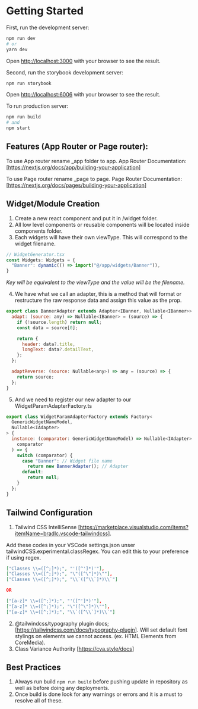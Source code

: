 # Getting Started

First, run the development server:

```bash
npm run dev
# or
yarn dev
```

Open [http://localhost:3000](http://localhost:3000) with your browser to see the result.

Second, run the storybook development server:

```bash
npm run storybook
```

Open [http://localhost:6006](http://localhost:6006) with your browser to see the result.

To run production server:

```bash
npm run build
# and
npm start
```

## Features (App Router or Page router):

To use App router rename \_app folder to app.
App Router Documentation: [https://nextjs.org/docs/app/building-your-application]

To use Page router rename \_page to page.
Page Router Documentation: [https://nextjs.org/docs/pages/building-your-application]

## Widget/Module Creation

1. Create a new react component and put it in /widget folder.
2. All low level components or reusable components will be located inside components folder.
3. Each widgets will have their own viewType. This will correspond to the widget filename.

```javascript
// WidgetGenerator.tsx
const Widgets: Widgets = {
  "Banner": dynamic(() => import("@/app/widgets/Banner")),
}
```

_Key will be equivalent to the viewType and the value will be the filename._

4. We have what we call an adapter, this is a method that will format or restructure the raw response data and assign this value as the prop.

```javascript
export class BannerAdapter extends Adapter<IBanner, Nullable<IBanner>> {
  adapt: (source: any) => Nullable<IBanner> = (source) => {
    if (!source.length) return null;
    const data = source[0];

    return {
      header: data?.title,
      longText: data?.detailText,
    };
  };

  adaptReverse: (source: Nullable<any>) => any = (source) => {
    return source;
  };
}
```

5. And we need to register our new adapter to our WidgetParamAdapterFactory.ts

```javascript
export class WidgetParamAdapterFactory extends Factory<
  GenericWidgetNameModel,
  Nullable<IAdapter>
> {
  instance: (comparator: GenericWidgetNameModel) => Nullable<IAdapter> = (
    comparator
  ) => {
    switch (comparator) {
      case "Banner": // Widget file name
        return new BannerAdapter(); // Adapter
      default:
        return null;
    }
  };
}
```

## Tailwind Configuration

1. Tailwind CSS IntelliSense [https://marketplace.visualstudio.com/items?itemName=bradlc.vscode-tailwindcss].

Add these codes in your VSCode settings.json unser tailwindCSS.experimental.classRegex.
You can edit this to your preference if using regex.

```json
["Classes \\=([^;]*);", "'([^']*)'"],
["Classes \\=([^;]*);", "\"([^\"]*)\""],
["Classes \\=([^;]*);", "\\`([^\\`]*)\\`"]

OR

["[a-z]* \\=([^;]*);", "'([^']*)'"],
["[a-z]* \\=([^;]*);", "\"([^\"]*)\""],
["[a-z]* \\=([^;]*);", "\\`([^\\`]*)\\`"]
```

2. @tailwindcss/typography plugin docs; [https://tailwindcss.com/docs/typography-plugin]. Will set default font stylings on elements we cannot access. (ex. HTML Elements from CoreMedia).
3. Class Variance Authority [https://cva.style/docs]

## Best Practices
1. Always run build ``npm run build`` before pushing update in repository as well as before doing any deployments.
2. Once build is done look for any warnings or errors and it is a must to resolve all of these.